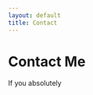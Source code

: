 ```yaml
---
layout: default
title: Contact
---
```


<div id="contact">
  <h1 class="pageTitle">Contact Me</h1>
  <div class="contactContent">
    If you absolutely
  </div>
</div>
